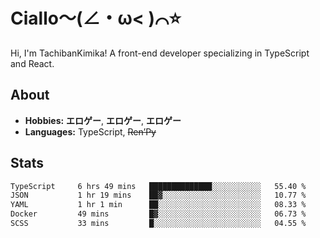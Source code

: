 # Ciallo～(∠・ω< )⌒⭐️

Hi, I'm TachibanKimika! A front-end developer specializing in TypeScript and React.

## About
- **Hobbies:** **エロゲー**, **エロゲー**, **エロゲー**
- **Languages:** TypeScript, ~~Ren’Py~~

## Stats
<!--START_SECTION:waka-->

```txt
TypeScript     6 hrs 49 mins   ██████████████░░░░░░░░░░░   55.40 %
JSON           1 hr 19 mins    ██▓░░░░░░░░░░░░░░░░░░░░░░   10.77 %
YAML           1 hr 1 min      ██░░░░░░░░░░░░░░░░░░░░░░░   08.33 %
Docker         49 mins         █▓░░░░░░░░░░░░░░░░░░░░░░░   06.73 %
SCSS           33 mins         █░░░░░░░░░░░░░░░░░░░░░░░░   04.55 %
```

<!--END_SECTION:waka-->

<!-- ![Metrics](https://metrics.lecoq.io/TachibanaKimika?template=classic&base.activity=0&base.community=0&base.repositories=0&languages=1&isocalendar=1&isocalendar.duration=half-year&languages.limit=8&languages.sections=most-used&languages.colors=github&languages.threshold=0%25&languages.indepth=false&languages.recent.load=300&languages.recent.days=14&config.timezone=Asia%2FShanghai)
 -->
